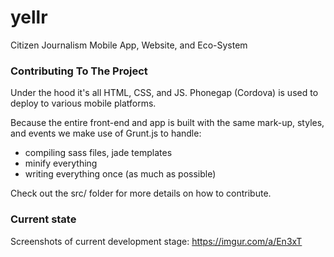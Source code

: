 yellr
=====

Citizen Journalism Mobile App, Website, and Eco-System


### Contributing To The Project

Under the hood it's all HTML, CSS, and JS. Phonegap (Cordova) is used to deploy to various mobile platforms.

Because the entire front-end and app is built with the same mark-up, styles, and events we make use of Grunt.js to handle:
- compiling sass files, jade templates
- minify everything
- writing everything once (as much as possible)

Check out the src/ folder for more details on how to contribute.




### Current state

Screenshots of current development stage:
https://imgur.com/a/En3xT
